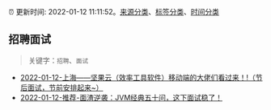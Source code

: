 :alarm_clock: 更新时间: 2022-01-12 11:11:52。[来源分类](../README.md)、[标签分类](../TAGS.md)、[时间分类](../TIMELINE.md)

## 招聘面试


> 关键字：`招聘`、`面试`



- [2022-01-12-上海——坚果云（效率工具软件）移动端的大佬们看过来！!（节后面试，节前安排起来~）](https://www.v2ex.com/t/827866) 
- [2022-01-12-推荐-面渣逆袭：JVM经典五十问，这下面试稳了！](https://toutiao.io/k/wideaab) 
